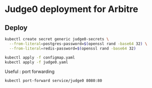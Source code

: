 # Judge0 deployment for Arbitre

## Deploy

```bash
kubectl create secret generic judge0-secrets \
  --from-literal=postgres-password=$(openssl rand -base64 32) \
  --from-literal=redis-password=$(openssl rand -base64 32)

kubectl apply -f configmap.yaml
kubectl apply -f judge0.yaml
```

Useful : port forwarding

```bash
kubectl port-forward service/judge0 8080:80
```
